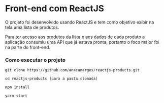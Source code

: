 # Front-end com ReactJS

O projeto foi desenvolvido usando ReactJS e tem como objetivo exibir na tela uma lista de produtos.

Para ter acesso aos produtos da lista e aos dados de cada produto a aplicação consumiu uma API que já estava pronta, portanto o foco maior foi na parte do front-end.

### Como executar o projeto

````
git clone https://github.com/anacamargos/reactjs-products.git

cd reactjs-products (para a pasta clonada)

npm install

yarn start
````
